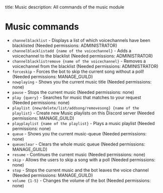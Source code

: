 title: Music 
description: All commands of the music module

# Music commands

* `channelblacklist` - Displays a list of which voicechannels have been blacklisted (Needed permissions: ADMINISTRATOR)
* `channelblacklistadd {name of the voicechannel}` - Adds a voicechannel to the blacklist (Needed permissions: ADMINISTRATOR)
* `channelblacklistremove {name of the voicechannel}` - Removes a voicechannel from the blacklist (Needed permissions: ADMINISTRATOR)
* `forceskip` - Forces the bot to skip the current song without a poll! (Needed permissions: MANAGE_GUILD)
* `nowplaying` - Shows you the current music title (Needed permissions: none)
* `pause` - Stops the current music (Needed permissions: none)
* `play {query}` - Searches for music that matches to your request (Needed permissions: none)
* `playlist {new/delete/list/addsong/removesong} {name of the playlist}` - Create new Music playlists on this Discord server (Needed permissions: MANAGE_GUILD)
* `playplaylist {name of the playlist}` - Plays a music playlist (Needed permissions: none)
* `queue` - Shows you the current music-queue (Needed permissions: none)
* `queueclear` - Clears the whole music queue (Needed permissions: MANAGE_GUILD)
* `resume` - Continues the current music (Needed permissions: none)
* `skip` - Allows the users to skip a song with a poll (Needed permissions: none)
* `stop` - Stops the current music and the bot leaves the voice channel (Needed permissions: MANAGE_GUILD)
* `volume {1-5}` - Changes the volume of the bot (Needed permissions: none)